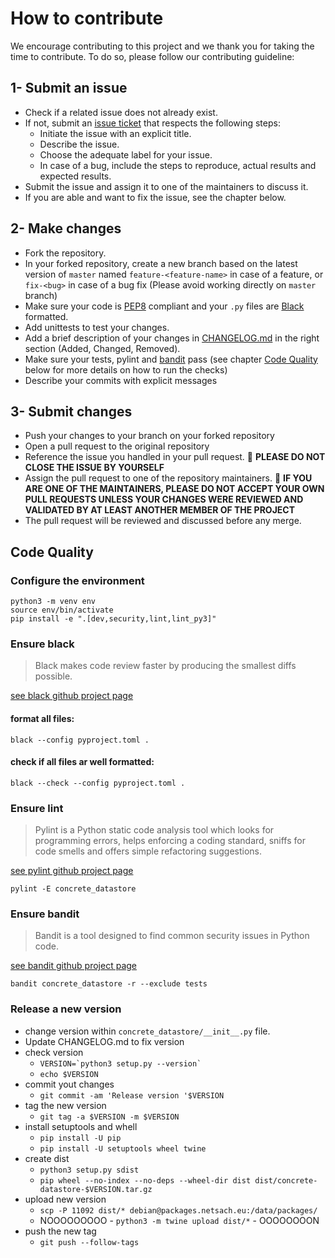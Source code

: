 # How to contribute

We encourage contributing to this project and we thank you for taking the time to contribute.
To do so, please follow our contributing guideline:

## 1- Submit an issue
-  Check if a related issue does not already exist.
-  If not, submit an [issue ticket](https://github.com/Netsach/concrete-datastore/issues/new) that respects the following steps:
   -  Initiate the issue with an explicit title.
   -  Describe the issue.
   -  Choose the adequate label for your issue.
   -  In case of a bug, include the steps to reproduce, actual results and expected results.
-  Submit the issue and assign it to one of the maintainers to discuss it.
-  If you are able and want to fix the issue, see the chapter below.

## 2- Make changes
-  Fork the repository.
-  In your forked repository, create a new branch based on the latest version of `master` named `feature-<feature-name>` in case of a feature, or `fix-<bug>` in case of a bug fix (Please avoid working directly on `master` branch)
-  Make sure your code is [PEP8](https://www.python.org/dev/peps/pep-0008/) compliant and your `.py` files are [Black](https://black.readthedocs.io/en/stable/) formatted.
-  Add unittests to test your changes.
-  Add a brief description of your changes in [CHANGELOG.md](CHANGELOG.md) in the right section (Added, Changed, Removed).
-  Make sure your tests, pylint and [bandit](https://bandit.readthedocs.io/en/latest/) pass (see chapter [Code Quality](#CodeQuality) below for more details on how to run the checks)
-  Describe your commits with explicit messages

## 3- Submit changes
-  Push your changes to your branch on your forked repository
-  Open a pull request to the original repository
-  Reference the issue you handled in your pull request.
:no_entry_sign: **PLEASE DO NOT CLOSE THE ISSUE BY YOURSELF**
-  Assign the pull request to one of the repository maintainers.
:no_entry_sign: **IF YOU ARE ONE OF THE MAINTAINERS, PLEASE DO NOT ACCEPT YOUR OWN PULL REQUESTS UNLESS YOUR CHANGES WERE REVIEWED AND VALIDATED BY AT LEAST ANOTHER MEMBER OF THE PROJECT**
-  The pull request will be reviewed and discussed before any merge.

## <a name="CodeQuality"></a>Code Quality

### Configure the environment

```shell
python3 -m venv env
source env/bin/activate
pip install -e ".[dev,security,lint,lint_py3]"
```

### Ensure black

> Black makes code review faster by producing the smallest diffs possible.

[see black github project page](https://github.com/psf/black)

#### format all files:

```shell
black --config pyproject.toml .
```

#### check if all files ar well formatted:

```shell
black --check --config pyproject.toml .
```

### Ensure lint

> Pylint is a Python static code analysis tool which looks for programming errors, helps enforcing a coding standard, sniffs for code smells and offers simple refactoring suggestions.

[see pylint github project page](https://github.com/PyCQA/pylint)

```shell
pylint -E concrete_datastore
```

### Ensure bandit

> Bandit is a tool designed to find common security issues in Python code.

[see bandit github project page](https://github.com/PyCQA/bandit)

```shell
bandit concrete_datastore -r --exclude tests
```


### Release a new version

- change version within `concrete_datastore/__init__.py` file.
- Update CHANGELOG.md to fix version
- check version
    - ``VERSION=`python3 setup.py --version` ``
    - `echo $VERSION`
- commit yout changes
    - `git commit -am 'Release version '$VERSION`
- tag the new version
    - `git tag -a $VERSION -m $VERSION`
- install setuptools and whell
    - `pip install -U pip`
    - `pip install -U setuptools wheel twine`
- create dist
    - `python3 setup.py sdist`
    - `pip wheel --no-index --no-deps --wheel-dir dist dist/concrete-datastore-$VERSION.tar.gz`
- upload new version
    - `scp -P 11092 dist/* debian@packages.netsach.eu:/data/packages/`
    - NOOOOOOOOO - `python3 -m twine upload dist/*` - OOOOOOOON
- push the new tag
    - `git push --follow-tags`

